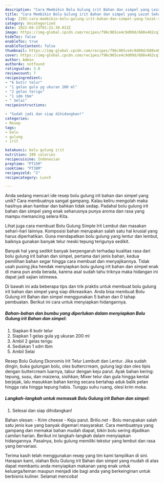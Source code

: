 ```yaml
---
description: "Cara Membikin Bolu Gulung irit Bahan dan simpel yang Lezat Sekali"
title: "Cara Membikin Bolu Gulung irit Bahan dan simpel yang Lezat Sekali"
slug: 2292-cara-membikin-bolu-gulung-irit-bahan-dan-simpel-yang-lezat-sekali
category: Uncategorized
date: 2022-04-23T01:21:30.013Z
image: https://img-global.cpcdn.com/recipes/f96c965ce4c9d09d/680x482cq70/bolu-gulung-irit-bahan-dan-simpel-foto-resep-utama.jpg
hideToc: false
enableToc: true
enableTocContent: false
thumbnail: https://img-global.cpcdn.com/recipes/f96c965ce4c9d09d/680x482cq70/bolu-gulung-irit-bahan-dan-simpel-foto-resep-utama.jpg
cover: https://img-global.cpcdn.com/recipes/f96c965ce4c9d09d/680x482cq70/bolu-gulung-irit-bahan-dan-simpel-foto-resep-utama.jpg
author: Admin
authorAv: notfound
ratingvalue: 3.8
reviewcount: 7
recipeingredient:
- "6 butir telur"
- "1 gelas gula yg ukuran 200 ml"
- "2 gelas terigu"
- "1 sdm tbm"
- " Selai"
recipeinstructions:

- "Sudah jadi dan siap dihidangkan!"
categories:
- Resep
tags:
- bolu
- gulung
- irit

katakunci: bolu gulung irit 
nutrition: 289 calories
recipecuisine: Indonesian
preptime: "PT15M"
cooktime: "PT38M"
recipeyield: "2"
recipecategory: Lunch

---
```





Anda sedang mencari ide resep bolu gulung irit bahan dan simpel yang unik? Cara membuatnya sangat gampang. Kalau keliru mengolah maka hasilnya akan hambar dan bahkan tidak sedap. Padahal bolu gulung irit bahan dan simpel yang enak seharusnya punya aroma dan rasa yang mampu memancing selera Kita.





Lihat juga cara membuat Bolu Gulung Simple Irit Lembut dan masakan sehari-hari lainnya. Komposisi bahan merupakan salah satu hal krusial yang harus diperhatikan. Guna mendapatkan bolu gulung yang lentur dan lembut, baiknya gunakan banyak telur meski tepung terigunya sedikit.

Banyak hal yang sedikit banyak berpengaruh terhadap kualitas rasa dari bolu gulung irit bahan dan simpel, pertama dari jenis bahan, kedua pemilihan bahan segar hingga cara membuat dan menyajikannya. Tidak usah pusing jika hendak menyiapkan bolu gulung irit bahan dan simpel enak di mana pun anda berada, karena asal sudah tahu triknya maka hidangan ini dapat jadi sajian istimewa.






Di bawah ini ada beberapa tips dan trik praktis untuk membuat bolu gulung irit bahan dan simpel yang siap dikreasikan. Anda bisa membuat Bolu Gulung irit Bahan dan simpel menggunakan 5 bahan dan 0 tahap pembuatan. Berikut ini cara untuk menyiapkan hidangannya.

<!--inarticleads1-->

##### Bahan-bahan dan bumbu yang diperlukan dalam menyiapkan Bolu Gulung irit Bahan dan simpel:

1. Siapkan 6 butir telur
1. Siapkan 1 gelas gula yg ukuran 200 ml
1. Ambil 2 gelas terigu
1. Sediakan 1 sdm tbm
1. Ambil  Selai


Resep Bolu Gulung Ekonomis Irit Telur Lembutt dan Lentur. Jika sudah dingin, buka gulungan bolu, oles buttercrream, gulung lagi dan oles tipis dengan buttercream luarnya, tabur dengan keju parut. Ayak bahan kering: tepung, susu, dan maizena, sisihkan; Mixer telur dan gula hingga kental berjejak, lalu masukkan bahan kering secara bertahap aduk balik pelan hingga rata hingga tepung habis. Tunggu suhu ruang, olesi krim moka. 

<!--inarticleads2-->

##### Langkah-langkah untuk memasak Bolu Gulung irit Bahan dan simpel:


1. Selesai dan siap dihidangkan!

Bahan olesan: - Krim cheese - Keju parut. Brilio.net - Bolu merupakan salah satu jenis kue yang banyak digemari masyarakat. Cara membuatnya yang gampang dan memakai bahan mudah diapat, bikin bolu sering dijadikan camilan harian. Berikut ini langkah-langkah dalam menyiapkan hidangannya. Pasalnya, bolu gulung memiliki tekstur yang lembut dan rasa yang bervariasi. 

Terima kasih telah menggunakan resep yang tim kami tampilkan di sini. Harapan kami, olahan Bolu Gulung irit Bahan dan simpel yang mudah di atas dapat membantu anda menyiapkan makanan yang enak untuk keluarga/teman maupun menjadi ide bagi anda yang berkeinginan untuk berbisnis kuliner. Selamat mencoba!
